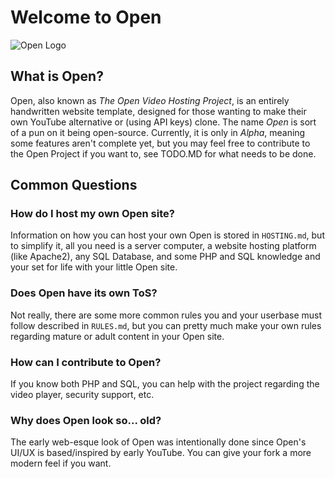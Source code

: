 # Welcome to Open
![Open Logo](https://raw.githubusercontent.com/Pineconium/OpenVideoHosting/main/OpenLogo.png)

## What is Open?
Open, also known as *The Open Video Hosting Project*, is an entirely handwritten website template, designed for those wanting to make their own YouTube alternative or (using API keys) clone. The name *Open* is sort of a pun on it being open-source. Currently, it is only in *Alpha*, meaning some features aren't complete yet, but you may feel free to contribute to the Open Project if you want to, see TODO.MD for what needs to be done.

## Common Questions
### How do I host my own Open site?
Information on how you can host your own Open is stored in `HOSTING.md`, but to simplify it, all you need is a server computer, a website hosting platform (like Apache2), any SQL Database, and some PHP and SQL knowledge and your set for life with your little Open site.
### Does Open have its own ToS?
Not really, there are some more common rules you and your userbase must follow described in `RULES.md`, but you can pretty much make your own rules regarding mature or adult content in your Open site.
### How can I contribute to Open?
If you know both PHP and SQL, you can help with the project regarding the video player, security support, etc.
### Why does Open look so... old?
The early web-esque look of Open was intentionally done since Open's UI/UX is based/inspired by early YouTube. You can give your fork a more modern feel if you want.
